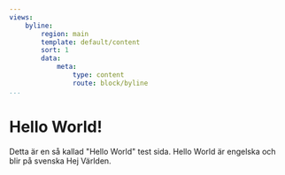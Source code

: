 ```yaml
---
views:
    byline:
        region: main
        template: default/content
        sort: 1
        data:
            meta:
                type: content
                route: block/byline
...
```

Hello World!
================
Detta är en så kallad "Hello World" test sida. Hello World är engelska och blir på svenska Hej Världen.
